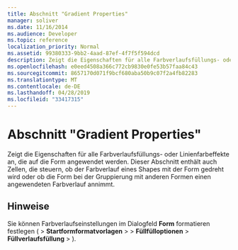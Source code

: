 ```yaml
---
title: Abschnitt "Gradient Properties"
manager: soliver
ms.date: 11/16/2014
ms.audience: Developer
ms.topic: reference
localization_priority: Normal
ms.assetid: 99380333-9bb2-4aad-87ef-4f7f5f594dcd
description: Zeigt die Eigenschaften für alle Farbverlaufsfüllungs- oder Linienfarbeffekte an, die auf die Form angewendet werden. Dieser Abschnitt enthält auch Zellen, die steuern, ob der Farbverlauf eines Shapes mit der Form gedreht wird oder ob die Form bei der Gruppierung mit anderen Formen einen angewendeten Farbverlauf annimmt.
ms.openlocfilehash: e0eed4508a366c772cb9830e0fe53b57faa84c43
ms.sourcegitcommit: 8657170d071f9bcf680aba50b9c07f2a4fb82283
ms.translationtype: MT
ms.contentlocale: de-DE
ms.lasthandoff: 04/28/2019
ms.locfileid: "33417315"
---
```

# <a name="gradient-properties-section"></a>Abschnitt "Gradient Properties"

Zeigt die Eigenschaften für alle Farbverlaufsfüllungs- oder Linienfarbeffekte an, die auf die Form angewendet werden. Dieser Abschnitt enthält auch Zellen, die steuern, ob der Farbverlauf eines Shapes mit der Form gedreht wird oder ob die Form bei der Gruppierung mit anderen Formen einen angewendeten Farbverlauf annimmt. 
  
## <a name="remarks"></a>Hinweise

Sie können Farbverlaufseinstellungen im Dialogfeld **Form** formatieren festlegen (  >  **Startformformatvorlagen**  >    >  **Füllfülloptionen**  >  **Füllverlaufsfüllung**  >  ). 
  

